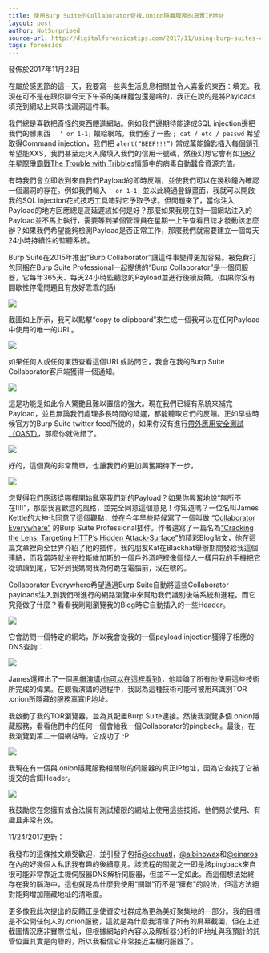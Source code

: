 ```yaml
---
title: 使用Burp Suite的Collaborator查找.Onion隱藏服務的真實IP地址
layout: post
author: NotSurprised
source-url: http://digitalforensicstips.com/2017/11/using-burp-suites-collaborator-to-find-the-true-ip-address-for-a-onion-hidden-service/
tags: forensics
---
```


發佈於2017年11月23日

在屬於感恩節的這一天，我要寫一些與生活息息相關並令人喜愛的東西：填充。我現在可不是在跟你聊今天下午茶的美味麵包還是啥的，我正在說的是將Payloads填充到網站上來尋找漏洞這件事。

我們總是喜歡把奇怪的東西餵進網站。例如我們邊期待能達成SQL injection邊把我們的髒東西： `' or 1-1;` 餵給網站，我們塞了一些 `; cat / etc / passwd` 希望取得Command injection，我們把 `alert(“BEEP!!!”)` 當成萬能鑰匙插入每個鎖孔希望能XXS，我們甚至走火入魔填入我們的信用卡號碼，然後幻想它會有如[1967年星際爭霸戰The Trouble with Tribbles](https://www.youtube.com/watch?v=rQ6LC-olw9Q)情節中的病毒自動蠶食資源充值。

有時我們會立即收到來自我們Payload的即時反饋，並使我們可以在幾秒鐘內確認一個漏洞的存在。例如我們輸入 `' or 1-1;` 並以此繞過登錄畫面，我就可以開啟我的SQL injection花式技巧工具箱對它予取予求。但問題來了，當你注入Payload的地方回應總是高延遲該如何是好？那麼如果我現在對一個網站注入的Payload並不馬上執行，需要等到某個管理員在星期一上午查看日誌才發動該怎麼辦？如果我們希望能夠檢測Payload是否正常工作，那麼我們就需要建立一個每天24小時持續性的監聽系統。

Burp Suite在2015年推出“Burp Collaborator”讓這件事變得更加容易。被免費打包同捆在Burp Suite Professional一起提供的“Burp Collaborator”是一個伺服器，它每年365天、每天24小時監聽您的Payload並進行後續反饋。(如果你沒有間歇性停電問題且有放好乖乖的話)

![](https://i.imgur.com/HCAY8ot.png)

截圖如上所示，我可以點擊“copy to clipboard”來生成一個我可以在任何Payload中使用的唯一的URL。

![](https://i.imgur.com/lndZ8SJ.png)

如果任何人或任何東西查看這個URL或訪問它，我會在我的Burp Suite Collaborator客戶端獲得一個通知。

![](https://i.imgur.com/LsrrUek.png)

這是功能是如此令人驚艷且難以置信的強大。現在我們已經有系統來補完Payload，並且無論我們處理多長時間的延遲，都能聽取它們的反饋。正如早些時候官方的Burp Suite twitter feed所說的，如果你沒有進行[帶外應用安全測試（OAST）](http://blog.portswigger.net/2017/07/oast-out-of-band-application-security.html)，那麼你就做錯了。

![](https://i.imgur.com/5AShOCQ.png)

好的，這個真的非常簡單，也讓我們的更加興奮期待下一步，

![](https://i.imgur.com/qhrynr9.png)

您覺得我們應該從哪裡開始亂塞我們新的Payload？如果你興奮地說“無所不在!!!!”，那麼我喜歡您的風格，並完全同意這個意見！你知道嗎？一位名叫James Kettle的大神也同意了這個觀點，並在今年早些時候寫了一個叫做 [“Collaborator Everywhere”](https://github.com/PortSwigger/collaborator-everywhere) 的Burp Suite Professional插件。作者還寫了一篇名為[“Cracking the Lens: Targeting HTTP’s Hidden Attack-Surface”](http://blog.portswigger.net/2017/07/cracking-lens-targeting-https-hidden.html)的精彩Blog貼文，他在這篇文章裡向全世界介紹了他的插件。我的朋友Kat在Blackhat舉辦期間發給我這個連結，而我當時就坐在拉斯維加斯的一個戶外酒吧裡像個怪人一樣用我的手機把它從頭讀到尾，它好到我媽問我為何跪在電腦前，沒在唬的。

Collaborator Everywhere希望通過Burp Suite自動將這些Collaborator payloads注入到我們所進行的網路瀏覽中來幫助我們識別後端系統和進程。而它究竟做了什麼？看看我剛剛瀏覽我的Blog時它自動插入的一些Header。

![](https://i.imgur.com/SxIX7Wz.png)

它會訪問一個特定的網站，所以我會從我的一個payload injection獲得了相應的DNS查詢：

![](https://i.imgur.com/mzTBKHO.png)

James還釋出了一個[黑帽演講(你可以在這裡看到)](https://www.youtube.com/watch?v=zP4b3pw94s0)，他談論了所有他使用這些技術所完成的偉業。在觀看演講的過程中，我認為這種技術可能可被用來識別TOR .onion所隱藏的服務真實IP地址。

我啟動了我的TOR瀏覽器，並為其配置Burp Suite連接。然後我瀏覽多個.onion隱藏服務，看看他們中的任何一個會給我一個Collaborator的pingback。最後，在我瀏覽到第二十個網站時，它成功了 :P

![](https://i.imgur.com/0TwVi8y.png)

我現在有一個與.onion隱藏服務相關聯的伺服器的真正IP地址，因為它查找了它被提交的含餌Header。

![](https://i.imgur.com/ahfdcGO.png)

我鼓勵您在您擁有或合法擁有測試權限的網站上使用這些技術。他們易於使用、有趣且非常有效。


11/24/2017更新：

我發布的這條推文頗受歡迎，並引發了包括[@cchuatl](https://twitter.com/cchuatl)，[@albinowax](https://twitter.com/albinowax)和[@einaros](https://twitter.com/einaros)在內的好幾個人私訊我有趣的後續意見。該流程的關鍵之一即是該pingback來自很可能非常靠近主機伺服器DNS解析伺服器，但並不一定如此。而這個想法始終存在我的腦海中，這也就是為什麼我使用“關聯”而不是“擁有”的說法，但這方法絕對能夠增加隱藏地址的清晰度。

更多像我此次提出的反饋正是使資安社群成為更為美好聚集地的一部分。我的目標是不公開任何人的.onion服務，這就是為什麼我清理了所有的屏幕截圖，但在上述截圖情況應非實際位址，但根據網站的內容以及解析器分析的IP地址與我預計的託管位置其實是內聯的，所以我相信它非常接近主機伺服器了。